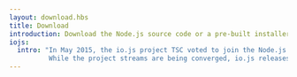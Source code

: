```yaml
---
layout: download.hbs
title: Download
introduction: Download the Node.js source code or a pre-built installer for your platform, and start developing today.
iojs:
  intro: "In May 2015, the io.js project TSC voted to join the Node.js Foundation and merge back with Node.js.
          While the project streams are being converged, io.js releases will continue in parallel."
---
```

